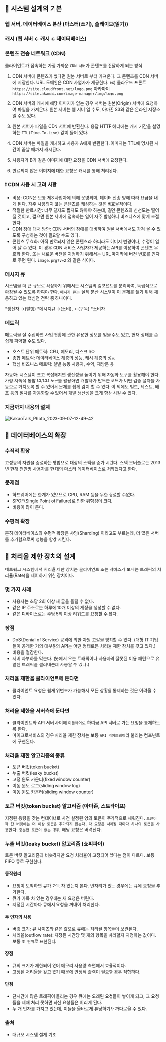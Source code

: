 ## 📕 시스템 설계의 기본
### 웹 서버, 데이터베이스 분산 (마스터(쓰기), 슬레이브(읽기))
### 캐시 (웹 서버 ← 캐시 ← 데이터베이스)

### 콘텐츠 전송 네트워크 (CDN)
클라이언트가 접속하는 가장 가까운 `CDN 서버`가 콘텐츠를 전달하게 되는 방식

1. CDN 서버에 콘텐츠가 없다면 원본 서버로 부터 가져온다. 그 콘텐츠를 CDN 서버에 저장한다. URL 도메인은 CDN 사업자가 제공한다.
ex) 클라우드 프론트 `https://site.cloudfront.net/logo.png` 아카마이 `https://site.akamai.com/image-manager/img/logo.png`

2. CDN 서버의 캐시에 해당 이미지가 없는 경우 서버는 원본(Origin) 서버에 요청하여 파일을 가져온다. 원본 서버는 웹 서버 일 수도, 아마존 S3와 같은 온라인 저장소일 수도 있다.
3. 원본 서버가 파일을 CDN 서버에 반환한다. 응답 HTTP 헤더에는 캐시 기간을 설명하는 `TTL(Time-To-Live)` 값이 들어 있다.
4. CDN 서버는 파일을 캐시하고 사용자 A에게 반환한다. 이미지는 TTL에 명시된 시간이 끝날 때까지 캐시된다.
5. 사용자가 B가 같은 이미지에 대한 요청을 CDN 서버에 요청한다.
6. 만료되지 않은 이미지에 대한 요청은 캐시를 통해 처리된다.

### ❗️ CDN 사용 시 고려 사항
- 비용: CDN은 보통 제3 사업자에 의해 운영되며, 데이터 전송 양에 따라 요금을 내게 된다. 자주 사용되지 않는 콘텐츠를 캐싱하는 것은 비효율적이다.
- 적절한 만료시간: 너무 길지도 짧지도 않아야 하는데, 길면 콘텐츠의 신선도는 떨어질 것이고, 짧으면 원본 서버에 접속하는 일이 자주 발생하니 비즈니스에 맞게 조절한다.
- CDN 장애 대처 방안: CDN 서버의 장애를 대비하여 원본 서버에서도 가져 올 수 있도록 구성하는 것이 필요할 수도 있다.
- 콘텐츠 무효화: 아직 만료되지 않은 콘텐츠라 하더라도 이미지 변경이나, 수정이 일어 날 수 있다. 이 경우 CDN 서비스 사업자가 제공하는 API를 이용하여 콘텐츠 무효화 한다. 또는 새로운 버전을 지정하기 위해서는 URL 마지막에 버전 번호를 인자로 주면 된다. `image.png?v=2` 와 같은 식이다.

### 메시지 큐
시스템을 더 큰 규모로 확장하기 위해서는 시스템의 컴포넌트를 분리하여, 독립적으로 확장될 수 있도록 하여야 한다. `메시지 큐`는 실제 분산 시스템이 이 문제를 풀기 위해 채용하고 있는 핵심전 전략 중 하나이다.

*생산자 →(발행) *메시지큐 →(소비), ←(구독) *소비자

### 메트릭
메트릭을 잘 수집하면 사업 현황에 관한 유용한 정보를 얻을 수도 있고, 현재 상태를 손 쉽게 파악할 수도 있다.

- 호스트 단위 메트릭: CPU, 메모리, 디스크 I/O
- 종합 메트릭: 데이터베이스 계층의 성능, 캐시 계층의 성능
- 핵심 비즈니스 메트릭: 일별 능동 사용자, 수익, 재방문 등

자동화: 시스템이 크고 복잡해지면 생산성을 높이기 위해 자동화 도구를 활용해야 한다. 가령 지속적 통합 CI/CD 도구를 활용하면 개발자가 만드는 코드가 어떤 검증 절차를 자동으로 거치도록 할 수 있어서 문제를 쉽게 감지 할 수 있다. 이 외에도 빌드, 테스트, 배포 등의 절차를 자동화할 수 있어서 개발 생산성을 크게 향상 시킬 수 있다.

### 지금까지 내용의 설계
![KakaoTalk_Photo_2023-09-07-12-49-42](https://github.com/conf312/concept-description/assets/13326651/e3ff61d1-01ef-42da-9517-0c64ddb61b7e)


## 📕 데이터베이스의 확장
### 수직적 확장
고성능의 자원을 증설하는 방법으로 대상의 스펙을 증가 시킨다. 스택 오버플로는 2013년 한해 천만명 사용자를 한 대의 마스터 데이터베이스로 처리했다고 한다.

### 문제점
- 하드웨어에는 한계가 있으므로 CPU, RAM 등을 무한 증설할 수없다.
- SPOF(Single Point of Failure)로 인한 위험성이 크다.
- 비용이 많이 든다.

### 수평적 확장
흔히 데이터베이스의 수평적 확장은 샤딩(Sharding) 이라고도 부르는데, 더 많은 서버를 추가함으로써 성능을 향상 시킨다.


## 📕 처리율 제한 장치의 설계
네트워크 시스템에서 처리율 제한 장치는 클라이언트 또는 서비스가 보내는 트래픽의 처리율(Rate)을 제어하기 위한 장치이다.

### 몇 가지 사례
- 사용자는 초당 2회 이상 새 글을 올릴 수 없다.
- 같은 IP 주소로는 하루에 10개 이상의 계정을 생성할 수 없다.
- 같은 디바이스로는 주당 5회 이상 리워드를 요청할 수 없다.

### 장점
- DoS(Denial of Service) 공격에 의한 자원 고갈을 방지할 수 있다. (대형 IT 기업들이 공개한 거의 대부분의 API는 어떤 형태로든 처리율 제한 장치를 갖고 있다.)
- 비용을 절감한다.
- 서버 과부하를 막는다. (봇에서 오는 트래픽이나 사용자의 잘못된 이용 패턴으로 유발된 트래픽을 걸러내는데 사용할 수 있다.)

### 처리율 제한을 클라이언트에 둔다면
- 클라이언트 요청은 쉽게 위변조가 가능해서 모든 상황을 통제하는 것은 어려울 수 있다.

### 처리율 제한을 서버측에 둔다면
- 클라이언트와 API 서버 사이에 `미들웨어`로 하여금 API 서버로 가는 요청을 통제하도록 한다.
- 마이크로서비스의 경우 처리율 제한 장치는 보통 `API 게이트웨이`라 불리는 컴포넌트에 구현된다.

### 처리율 제한 알고리즘의 종류
- 토큰 버킷(token bucket)
- 누출 버킷(leaky bucket)
- 고정 윈도 카운터(fixed window counter)
- 이동 윈도 로그(sliding window log)
- 이동 윈도 카운터(sliding window counter)

### 토큰 버킷(token bucket) 알고리즘 (아마존, 스트라이프)
지정된 용량을 갖는 컨테이너로 사전 설정된 양의 토큰이 주기적으로 채워진다. `토큰이 꽉 찬 버킷에는 더 이상 토큰은 추가되지 않는다.` `각 요청은 처리될 때마다 하나의 토큰을 사용`한다. `충분한 토큰이 없는 경우`, 해당 요청은 버려진다.

### 누출 버킷(leaky bucket) 알고리즘 (쇼피파이)
토큰 버킷 알고리즘과 비슷하지만 요청 처리율이 고정되어 있다는 점이 다르다. 보통 FIFO 큐로 구현한다. 

#### 동작원리
- 요청이 도착하면 큐가 가득 차 있는지 본다. 빈자리가 있는 경우에는 큐에 요청을 추가한다.
- 큐가 가득 차 있는 경우에는 새 요청은 버린다.
- 지정된 시간마다 큐에서 요청을 꺼내어 처리한다.

#### 두 인자의 사용
- 버킷 크기: 큐 사이즈와 같은 값으로 큐에는 처리될 항목들이 보관된다.
- 처리율(outflow rate): 지정된 시간당 몇 개의 항목을 처리할지 지정하는 값이다. 보통 `초 단위`로 표현된다.

#### 장점
- 큐의 크기가 제한되어 있어 메모리 사용량 측면에서 효율적이다.
- 고정된 처리율을 갖고 있기 때문에 안정적 출력이 필요한 경우 적합하다.

#### 단점
- 단시간에 많은 트래픽이 몰리는 경우 큐에는 오래된 요청들이 쌓이게 되고, 그 요청들을 제때 처리 못하면 최신 요청들은 버리게 된다.
- 두 개 인자를 가지고 있는데, 이들을 올바르게 튜닝하기가 까다로울 수 있다.






















### 출처
- 대규모 시스템 설계 기초
